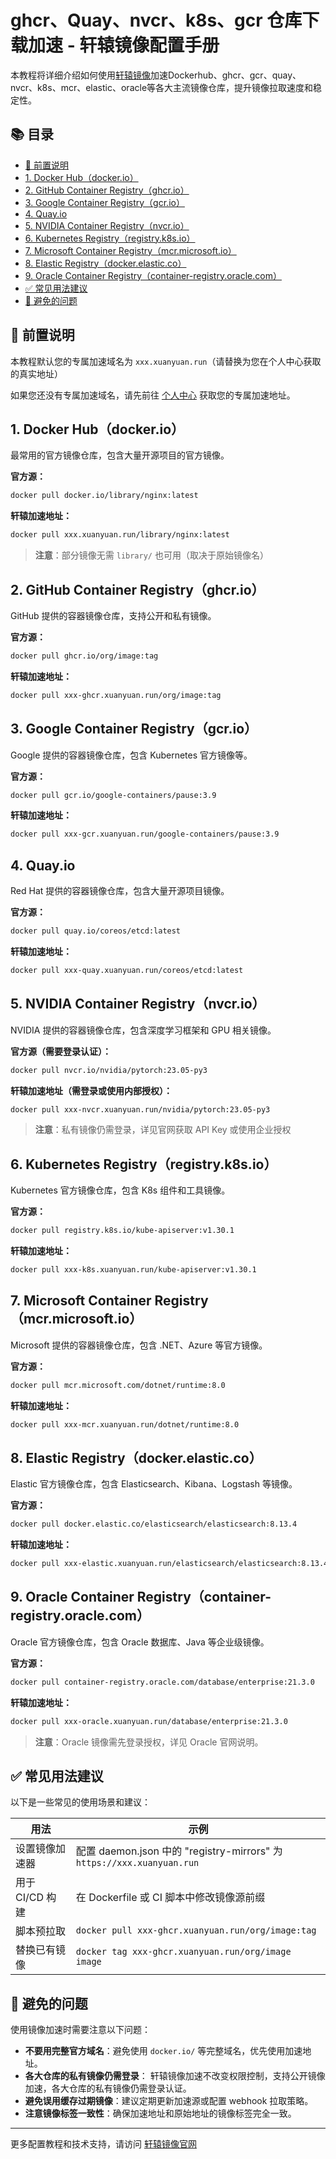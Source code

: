 # ghcr、Quay、nvcr、k8s、gcr 仓库下载加速 - 轩辕镜像配置手册

本教程将详细介绍如何使用<a href="https://xuanyuan.cloud/" target="_blank">轩辕镜像</a>加速Dockerhub、ghcr、gcr、quay、nvcr、k8s、mcr、elastic、oracle等各大主流镜像仓库，提升镜像拉取速度和稳定性。

## 📚 目录

- [📌 前置说明](#-前置说明)
- [1. Docker Hub（docker.io）](#1-docker-hubdockerio)
- [2. GitHub Container Registry（ghcr.io）](#2-github-container-registryghcrio)
- [3. Google Container Registry（gcr.io）](#3-google-container-registrygcro)
- [4. Quay.io](#4-quayio)
- [5. NVIDIA Container Registry（nvcr.io）](#5-nvidia-container-registrynvcro)
- [6. Kubernetes Registry（registry.k8s.io）](#6-kubernetes-registryregistryk8sio)
- [7. Microsoft Container Registry（mcr.microsoft.io）](#7-microsoft-container-registrymcrmicrosoftio)
- [8. Elastic Registry（docker.elastic.co）](#8-elastic-registrydockerelasticco)
- [9. Oracle Container Registry（container-registry.oracle.com）](#9-oracle-container-registrycontainer-registryoraclecom)
- [✅ 常见用法建议](#-常见用法建议)
- [🚫 避免的问题](#-避免的问题)

## 📌 前置说明

本教程默认您的专属加速域名为 `xxx.xuanyuan.run`（请替换为您在个人中心获取的真实地址）

如果您还没有专属加速域名，请先前往 <a href="https://xuanyuan.cloud/" target="_blank">个人中心</a> 获取您的专属加速地址。

## 1. Docker Hub（docker.io）

最常用的官方镜像仓库，包含大量开源项目的官方镜像。

**官方源：**
```bash
docker pull docker.io/library/nginx:latest
```

**轩辕加速地址：**
```bash
docker pull xxx.xuanyuan.run/library/nginx:latest
```

> **注意**：部分镜像无需 `library/` 也可用（取决于原始镜像名）

## 2. GitHub Container Registry（ghcr.io）

GitHub 提供的容器镜像仓库，支持公开和私有镜像。

**官方源：**
```bash
docker pull ghcr.io/org/image:tag
```

**轩辕加速地址：**
```bash
docker pull xxx-ghcr.xuanyuan.run/org/image:tag
```

## 3. Google Container Registry（gcr.io）

Google 提供的容器镜像仓库，包含 Kubernetes 官方镜像等。

**官方源：**
```bash
docker pull gcr.io/google-containers/pause:3.9
```

**轩辕加速地址：**
```bash
docker pull xxx-gcr.xuanyuan.run/google-containers/pause:3.9
```

## 4. Quay.io

Red Hat 提供的容器镜像仓库，包含大量开源项目镜像。

**官方源：**
```bash
docker pull quay.io/coreos/etcd:latest
```

**轩辕加速地址：**
```bash
docker pull xxx-quay.xuanyuan.run/coreos/etcd:latest
```

## 5. NVIDIA Container Registry（nvcr.io）

NVIDIA 提供的容器镜像仓库，包含深度学习框架和 GPU 相关镜像。

**官方源（需要登录认证）：**
```bash
docker pull nvcr.io/nvidia/pytorch:23.05-py3
```

**轩辕加速地址（需登录或使用内部授权）：**
```bash
docker pull xxx-nvcr.xuanyuan.run/nvidia/pytorch:23.05-py3
```

> **注意**：私有镜像仍需登录，详见官网获取 API Key 或使用企业授权

## 6. Kubernetes Registry（registry.k8s.io）

Kubernetes 官方镜像仓库，包含 K8s 组件和工具镜像。

**官方源：**
```bash
docker pull registry.k8s.io/kube-apiserver:v1.30.1
```

**轩辕加速地址：**
```bash
docker pull xxx-k8s.xuanyuan.run/kube-apiserver:v1.30.1
```

## 7. Microsoft Container Registry（mcr.microsoft.io）

Microsoft 提供的容器镜像仓库，包含 .NET、Azure 等官方镜像。

**官方源：**
```bash
docker pull mcr.microsoft.com/dotnet/runtime:8.0
```

**轩辕加速地址：**
```bash
docker pull xxx-mcr.xuanyuan.run/dotnet/runtime:8.0
```

## 8. Elastic Registry（docker.elastic.co）

Elastic 官方镜像仓库，包含 Elasticsearch、Kibana、Logstash 等镜像。

**官方源：**
```bash
docker pull docker.elastic.co/elasticsearch/elasticsearch:8.13.4
```

**轩辕加速地址：**
```bash
docker pull xxx-elastic.xuanyuan.run/elasticsearch/elasticsearch:8.13.4
```

## 9. Oracle Container Registry（container-registry.oracle.com）

Oracle 官方镜像仓库，包含 Oracle 数据库、Java 等企业级镜像。

**官方源：**
```bash
docker pull container-registry.oracle.com/database/enterprise:21.3.0
```

**轩辕加速地址：**
```bash
docker pull xxx-oracle.xuanyuan.run/database/enterprise:21.3.0
```

> **注意**：Oracle 镜像需先登录授权，详见 Oracle 官网说明。

## ✅ 常见用法建议

以下是一些常见的使用场景和建议：

| 用法 | 示例 |
|------|------|
| 设置镜像加速器 | 配置 daemon.json 中的 "registry-mirrors" 为 `https://xxx.xuanyuan.run` |
| 用于 CI/CD 构建 | 在 Dockerfile 或 CI 脚本中修改镜像源前缀 |
| 脚本预拉取 | `docker pull xxx-ghcr.xuanyuan.run/org/image:tag` |
| 替换已有镜像 | `docker tag xxx-ghcr.xuanyuan.run/org/image image` |

## 🚫 避免的问题

使用镜像加速时需要注意以下问题：

- **不要用完整官方域名**：避免使用 `docker.io/` 等完整域名，优先使用加速地址。
- **各大仓库的私有镜像仍需登录**： 轩辕镜像加速不改变权限控制，支持公开镜像加速，各大仓库的私有镜像仍需登录认证。
- **避免误用缓存过期镜像**：建议定期更新加速源或配置 webhook 拉取策略。
- **注意镜像标签一致性**：确保加速地址和原始地址的镜像标签完全一致。

---

更多配置教程和技术支持，请访问 <a href="https://xuanyuan.cloud/" target="_blank">轩辕镜像官网</a>
